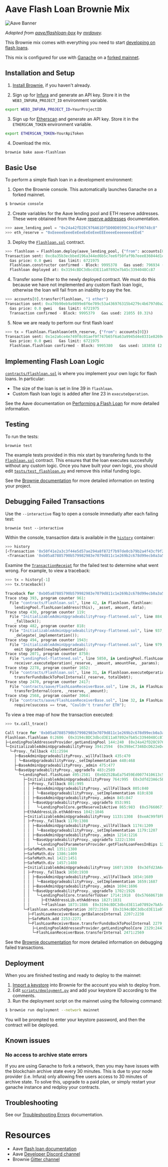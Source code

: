 # Aave Flash Loan Brownie Mix

![Aave Banner](box-img-sm.png)

*Adapted from [aave/flashloan-box](https://github.com/aave/flashloan-box) by [mrdavey](https://github.com/mrdavey/).*

This Brownie mix comes with everything you need to start [developing on flash loans](https://docs.aave.com/developers/tutorials/performing-a-flash-loan/...-in-your-project).

This mix is configured for use with [Ganache](https://github.com/trufflesuite/ganache-cli) on a [forked mainnet](https://eth-brownie.readthedocs.io/en/stable/network-management.html#using-a-forked-development-network).

## Installation and Setup

1. [Install Brownie](https://eth-brownie.readthedocs.io/en/stable/install.html), if you haven't already.

2. Sign up for [Infura](https://infura.io/) and generate an API key. Store it in the `WEB3_INFURA_PROJECT_ID` environment variable.

```bash
export WEB3_INFURA_PROJECT_ID=YourProjectID
```

3. Sign up for [Etherscan](www.etherscan.io) and generate an API key. Store it in the `ETHERSCAN_TOKEN` environment variable.

```bash
export ETHERSCAN_TOKEN=YourApiToken
```

4. Download the mix.

```bash
brownie bake aave-flashloan
```

## Basic Use

To perform a simple flash loan in a development environment:

1. Open the Brownie console. This automatically launches Ganache on a forked mainnet.

```bash
$ brownie console
```

2. Create variables for the Aave lending pool and ETH reserve addresses. These were obtained from the Aave [reserve addresses](https://docs.aave.com/developers/developing-on-aave/deployed-contract-instances#reserves-assets) documentation.

```python
>>> aave_lending_pool = "0x24a42fD28C976A61Df5D00D0599C34c4f90748c8"
>>> eth_reserve = "0xEeeeeEeeeEeEeeEeEeEeeEEEeeeeEeeeeeeeEEeE"
```

3. Deploy the [`Flashloan.sol`](contracts/Flashloan.sol) contract.

```python
>>> flashloan = Flashloan.deploy(aave_lending_pool, {"from": accounts[0]})
Transaction sent: 0xc8a35b3ecbbed196a344ed6b5c7ee6f50faf9b7eee836044d1c7ffe10093ef45
  Gas price: 0.0 gwei   Gas limit: 6721975
  Flashloan.constructor confirmed - Block: 9995378   Gas used: 796934 (11.86%)
  Flashloan deployed at: 0x3194cBDC3dbcd3E11a07892e7bA5c3394048Cc87
```

4. Transfer some Ether to the newly deployed contract. We must do this because we have not implemented any custom flash loan logic, otherwise the loan will fail from an inability to pay the fee.

```python
>>> accounts[0].transfer(flashloan, "1 ether")
Transaction sent: 0xa70b90eb9a9899e8f6e709c53a436976315b4279c4b6797d0a293e169f94d5b4
  Gas price: 0.0 gwei   Gas limit: 6721975
  Transaction confirmed - Block: 9995379   Gas used: 21055 (0.31%)
```

5. Now we are ready to perform our first flash loan!

```python
>>> tx = flashloan.flashloan(eth_reserve, {"from": accounts[0]})
Transaction sent: 0x1e2a6ce4e749f8c01aef9f747b65f6a63a9945d4e8331e8269c000d3c6779644
  Gas price: 0.0 gwei   Gas limit: 6721975
  Flashloan.flashloan confirmed - Block: 9995380   Gas used: 183858 (2.74%)
```

## Implementing Flash Loan Logic

[`contracts/Flashloan.sol`](contracts/Flashloan.sol) is where you implement your own logic for flash loans. In particular:

* The size of the loan is set in line 39 in `flashloan`.
* Custom flash loan logic is added after line 23 in `executeOperation`.

See the Aave documentation on [Performing a Flash Loan](https://docs.aave.com/developers/tutorials/performing-a-flash-loan) for more detailed information.

## Testing

To run the tests:

```
brownie test
```

The example tests provided in this mix start by transfering funds to the [`Flashloan.sol`](contracts/Flashloan.sol) contract. This ensures that the loan executes succesfully without any custom logic. Once you have built your own logic, you should edit [`tests/test_flashloan.py`](tests/test_flashloan.py) and remove this initial funding logic.

See the [Brownie documentation](https://eth-brownie.readthedocs.io/en/stable/tests-pytest-intro.html) for more detailed information on testing your project.

## Debugging Failed Transactions

Use the `--interactive` flag to open a console immediatly after each failing test:

```
brownie test --interactive
```

Within the console, transaction data is available in the [`history`](https://eth-brownie.readthedocs.io/en/stable/api-network.html#txhistory) container:

```python
>>> history
[<Transaction '0x50f41e2a3c3f44e5d57ae294a8f872f7b97de0cb79b2a4f43cf9f2b6bac61fb4'>,
 <Transaction '0xb05a87885790b579982983e7079d811c1e269b2c678d99ecb0a3a5104a666138'>]
```

Examine the [`TransactionReceipt`](https://eth-brownie.readthedocs.io/en/stable/api-network.html#transactionreceipt) for the failed test to determine what went wrong. For example, to view a traceback:

```python
>>> tx = history[-1]
>>> tx.traceback()

Traceback for '0xb05a87885790b579982983e7079d811c1e269b2c678d99ecb0a3a5104a666138':
Trace step 393, program counter 961:
  File "contracts/Flashloan.sol", line 42, in Flashloan.flashloan:
    lendingPool.flashLoan(address(this), _asset, amount, data);
Trace step 430, program counter 119:
  File "InitializableAdminUpgradeabilityProxy-flattened.sol", line 884, in InitializableAdminUpgradeabilityProxy:
    _fallback();
Trace step 482, program counter 818:
  File "InitializableAdminUpgradeabilityProxy-flattened.sol", line 937, in Proxy._fallback:
    _delegate(_implementation());
Trace step 494, program counter 1943:
  File "InitializableAdminUpgradeabilityProxy-flattened.sol", line 979, in BaseUpgradeabilityProxy._upgradeTo:
    emit Upgraded(newImplementation);
Trace step 2071, program counter 8750:
  File "LendingPool-flattened.sol", line 5850, in LendingPool.flashLoan:
    receiver.executeOperation(_reserve, _amount, amountFee, _params);
Trace step 2278, program counter 1652:
  File "contracts/Flashloan.sol", line 31, in Flashloan.executeOperation:
    transferFundsBackToPoolInternal(_reserve, totalDebt);
Trace step 2470, program counter 2417:
  File "contracts/aave/FlashLoanReceiverBase.sol", line 26, in FlashLoanReceiverBase.transferFundsBackToPoolInternal:
    transferInternal(core, _reserve, _amount);
Trace step 2568, program counter 3064:
  File "contracts/aave/FlashLoanReceiverBase.sol", line 32, in FlashLoanReceiverBase.transferInternal:
    require(success == true, "Couldn't transfer ETH");
```

To view a tree map of how the transaction executed:

```python
>>> tx.call_trace()

Call trace for '0xb05a87885790b579982983e7079d811c1e269b2c678d99ecb0a3a5104a666138':
Flashloan.flashloan 0:2606  (0x3194cBDC3dbcd3E11a07892e7bA5c3394048Cc87)
├─LendingPoolAddressesProvider.getLendingPool 144:240  (0x24a42fD28C976A61Df5D00D0599C34c4f90748c8)
└─InitializableAdminUpgradeabilityProxy 394:2594  (0x398eC7346DcD622eDc5ae82352F02bE94C62d119)
  └─Proxy._fallback 431:2594
    ├─BaseAdminUpgradeabilityProxy._willFallback 435:470
    │ └─BaseUpgradeabilityProxy._setImplementation 440:468
    ├─BaseAdminUpgradeabilityProxy._admin 475:477
    └─BaseUpgradeabilityProxy._upgradeTo 483:2589
      └─LendingPool.flashLoan 495:2581  (0x6D252BaEa75459Ed0077410613c5f6e51cAb4750)
        ├─InitializableAdminUpgradeabilityProxy 764:995  (0x3dfd23A6c5E8BbcFc9581d2E864a68feb6a076d3)
        │ ├─Proxy._fallback 801:995
        │ │ ├─BaseAdminUpgradeabilityProxy._willFallback 805:840
        │ │ │ └─BaseUpgradeabilityProxy._setImplementation 810:838
        │ │ ├─BaseAdminUpgradeabilityProxy._admin 845:847
        │ │ └─BaseUpgradeabilityProxy._upgradeTo 853:991
        │ │   └─LendingPoolCore.getReserveIsActive 865:983  (0x5766067108e534419ce13F05899bC3E3F4344948)
        ├─EthAddressLib.ethAddress 1042:1046
        ├─InitializableAdminUpgradeabilityProxy 1133:1308  (0xeAC99f8Fb1996AeB153E8cF0842908973a48C66F)
        │ ├─Proxy._fallback 1170:1308
        │ │ ├─BaseAdminUpgradeabilityProxy._willFallback 1174:1209
        │ │ │ └─BaseUpgradeabilityProxy._setImplementation 1179:1207
        │ │ ├─BaseAdminUpgradeabilityProxy._admin 1214:1216
        │ │ └─BaseUpgradeabilityProxy._upgradeTo 1222:1304
        │ │   └─LendingPoolParametersProvider.getFlashLoanFeesInBips 1234:1296  (0xe800542e56208aC5c496A57926FA7647ed8E5f07)
        ├─SafeMath.mul 1351:1380
        ├─SafeMath.div 1386:1409
        ├─SafeMath.mul 1422:1451
        ├─SafeMath.div 1457:1480
        ├─InitializableAdminUpgradeabilityProxy 1607:1930  (0x3dfd23A6c5E8BbcFc9581d2E864a68feb6a076d3)
        │ ├─Proxy._fallback 1650:1930
        │ │ ├─BaseAdminUpgradeabilityProxy._willFallback 1654:1689
        │ │ │ └─BaseUpgradeabilityProxy._setImplementation 1659:1687
        │ │ ├─BaseAdminUpgradeabilityProxy._admin 1694:1696
        │ │ └─BaseUpgradeabilityProxy._upgradeTo 1702:1926
        │ │   └─LendingPoolCore.transferToUser 1714:1918  (0x5766067108e534419ce13F05899bC3E3F4344948)
        │ │     ├─EthAddressLib.ethAddress 1827:1831
        │ │     └─Flashloan 1873:1886  (0x3194cBDC3dbcd3E11a07892e7bA5c3394048Cc87)
        └─Flashloan.executeOperation 2072:2569  (0x3194cBDC3dbcd3E11a07892e7bA5c3394048Cc87)
          ├─FlashLoanReceiverBase.getBalanceInternal 2207:2238
          ├─SafeMath.add 2253:2271
          └─FlashLoanReceiverBase.transferFundsBackToPoolInternal 2279:2569
            ├─LendingPoolAddressesProvider.getLendingPoolCore 2329:2441  (0x24a42fD28C976A61Df5D00D0599C34c4f90748c8)
            └─FlashLoanReceiverBase.transferInternal 2471:2569
```

See the [Brownie documentation](https://eth-brownie.readthedocs.io/en/stable/core-transactions.html) for more detailed information on debugging failed transactions.

## Deployment

When you are finished testing and ready to deploy to the mainnet:

1. [Import a keystore](https://eth-brownie.readthedocs.io/en/stable/account-management.html#importing-from-a-private-key) into Brownie for the account you wish to deploy from.
2. Edit [`scripts/deployment.py`](scripts/deployment.py) and add your keystore ID according to the comments.
3. Run the deployment script on the mainnet using the following command:

```bash
$ brownie run deployment --network mainnet
```

You will be prompted to enter your keystore password, and then the contract will be deployed.

## Known issues

### No access to archive state errors

If you are using Ganache to fork a network, then you may have issues with the blockchain archive state every 30 minutes. This is due to your node provider (i.e. Infura) only allowing free users access to 30 minutes of archive state. To solve this, upgrade to a paid plan, or simply restart your ganache instance and redploy your contracts.

## Troubleshooting

See our [Troubleshooting Errors](https://docs.aave.com/developers/tutorials/troubleshooting-errors) documentation.

# Resources

 - Aave [flash loan documentation](https://docs.aave.com/developers/tutorials/performing-a-flash-loan)
 - Aave [Developer Discord channel](https://discord.gg/CJm5Jt3)
 - Brownie [Gitter channel](https://gitter.im/eth-brownie/community)
